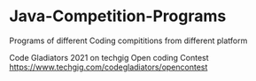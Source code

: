 # Java-Competition-Programs
Programs of different Coding compititions from different platform

Code Gladiators 2021 on techgig Open coding Contest
https://www.techgig.com/codegladiators/opencontest
